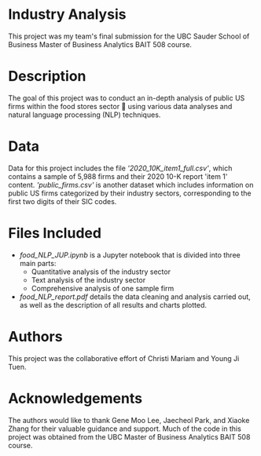 # Industry Analysis 
This project was my team's final submission for the UBC Sauder School of Business Master of Business Analytics BAIT 508 course. 

# Description
The goal of this project was to conduct an in-depth analysis of public US firms within the food stores sector 🍕 using various data analyses and natural language processing (NLP) techniques.

# Data
Data for this project includes the file _'2020_10K_item1_full.csv'_, which contains a sample of 5,988 firms and their 2020 10-K report 'item 1' content. _'public_firms.csv'_ is another dataset which includes information on public US firms categorized by their industry sectors, corresponding to the first two digits of their SIC codes. 

# Files Included
* _food_NLP_JUP.ipynb_ is a Jupyter notebook that is divided into three main parts:
  * Quantitative analysis of the industry sector
  * Text analysis of the industry sector
  * Comprehensive analysis of one sample firm
* _food_NLP_report.pdf_ details the data cleaning and analysis carried out, as well as the description of all results and charts plotted.

# Authors
This project was the collaborative effort of Christi Mariam and Young Ji Tuen. 

# Acknowledgements
The authors would like to thank Gene Moo Lee, Jaecheol Park, and Xiaoke Zhang for their valuable guidance and support. Much of the code in this project was obtained from the UBC Master of Business Analytics BAIT 508 course. 
